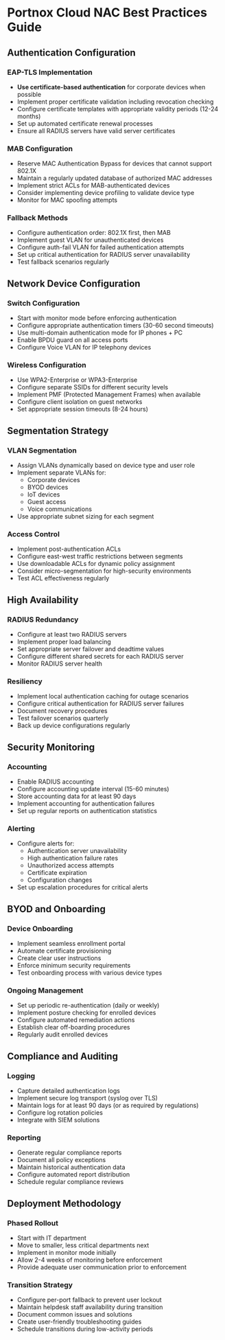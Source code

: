 # Portnox Cloud NAC Best Practices Guide

## Authentication Configuration

### EAP-TLS Implementation
- **Use certificate-based authentication** for corporate devices when possible
- Implement proper certificate validation including revocation checking
- Configure certificate templates with appropriate validity periods (12-24 months)
- Set up automated certificate renewal processes
- Ensure all RADIUS servers have valid server certificates

### MAB Configuration
- Reserve MAC Authentication Bypass for devices that cannot support 802.1X
- Maintain a regularly updated database of authorized MAC addresses
- Implement strict ACLs for MAB-authenticated devices
- Consider implementing device profiling to validate device type
- Monitor for MAC spoofing attempts

### Fallback Methods
- Configure authentication order: 802.1X first, then MAB
- Implement guest VLAN for unauthenticated devices
- Configure auth-fail VLAN for failed authentication attempts
- Set up critical authentication for RADIUS server unavailability
- Test fallback scenarios regularly

## Network Device Configuration

### Switch Configuration
- Start with monitor mode before enforcing authentication
- Configure appropriate authentication timers (30-60 second timeouts)
- Use multi-domain authentication mode for IP phones + PC
- Enable BPDU guard on all access ports
- Configure Voice VLAN for IP telephony devices

### Wireless Configuration
- Use WPA2-Enterprise or WPA3-Enterprise
- Configure separate SSIDs for different security levels
- Implement PMF (Protected Management Frames) when available
- Configure client isolation on guest networks
- Set appropriate session timeouts (8-24 hours)

## Segmentation Strategy

### VLAN Segmentation
- Assign VLANs dynamically based on device type and user role
- Implement separate VLANs for:
  - Corporate devices
  - BYOD devices
  - IoT devices
  - Guest access
  - Voice communications
- Use appropriate subnet sizing for each segment

### Access Control
- Implement post-authentication ACLs
- Configure east-west traffic restrictions between segments
- Use downloadable ACLs for dynamic policy assignment
- Consider micro-segmentation for high-security environments
- Test ACL effectiveness regularly

## High Availability

### RADIUS Redundancy
- Configure at least two RADIUS servers
- Implement proper load balancing
- Set appropriate server failover and deadtime values
- Configure different shared secrets for each RADIUS server
- Monitor RADIUS server health

### Resiliency
- Implement local authentication caching for outage scenarios
- Configure critical authentication for RADIUS server failures
- Document recovery procedures
- Test failover scenarios quarterly
- Back up device configurations regularly

## Security Monitoring

### Accounting
- Enable RADIUS accounting
- Configure accounting update interval (15-60 minutes)
- Store accounting data for at least 90 days
- Implement accounting for authentication failures
- Set up regular reports on authentication statistics

### Alerting
- Configure alerts for:
  - Authentication server unavailability
  - High authentication failure rates
  - Unauthorized access attempts
  - Certificate expiration
  - Configuration changes
- Set up escalation procedures for critical alerts

## BYOD and Onboarding

### Device Onboarding
- Implement seamless enrollment portal
- Automate certificate provisioning
- Create clear user instructions
- Enforce minimum security requirements
- Test onboarding process with various device types

### Ongoing Management
- Set up periodic re-authentication (daily or weekly)
- Implement posture checking for enrolled devices
- Configure automated remediation actions
- Establish clear off-boarding procedures
- Regularly audit enrolled devices

## Compliance and Auditing

### Logging
- Capture detailed authentication logs
- Implement secure log transport (syslog over TLS)
- Maintain logs for at least 90 days (or as required by regulations)
- Configure log rotation policies
- Integrate with SIEM solutions

### Reporting
- Generate regular compliance reports
- Document all policy exceptions
- Maintain historical authentication data
- Configure automated report distribution
- Schedule regular compliance reviews

## Deployment Methodology

### Phased Rollout
- Start with IT department
- Move to smaller, less critical departments next
- Implement in monitor mode initially
- Allow 2-4 weeks of monitoring before enforcement
- Provide adequate user communication prior to enforcement

### Transition Strategy
- Configure per-port fallback to prevent user lockout
- Maintain helpdesk staff availability during transition
- Document common issues and solutions
- Create user-friendly troubleshooting guides
- Schedule transitions during low-activity periods
